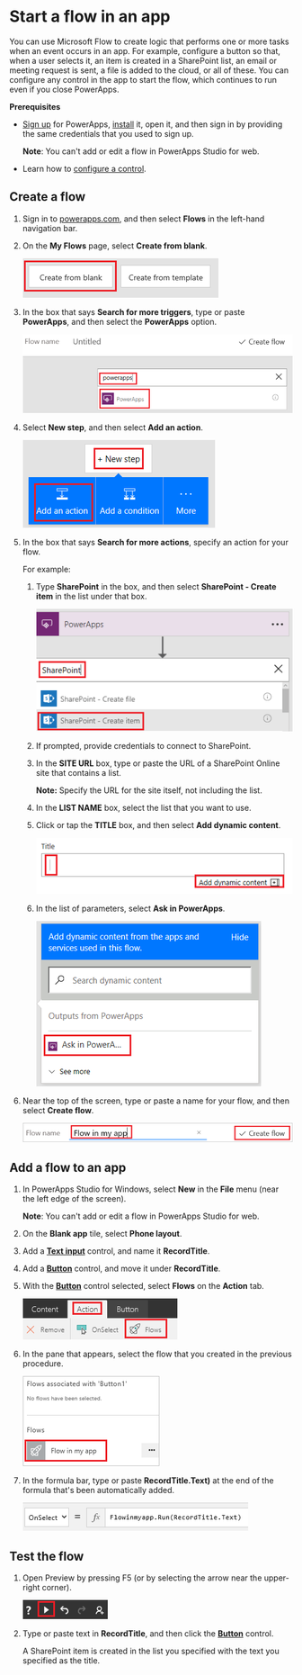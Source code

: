 <properties
	pageTitle="Start a flow in an app | Microsoft PowerApps"
	description="Create a flow that performs one or more tasks after an event, such as a user selecting a button, occurs in an app."
	services=""
	suite="powerapps"
	documentationCenter=""
	authors="stepsic-microsoft-com"
	manager="anneta"
	editor=""/>

<tags
   ms.service="powerapps"
   ms.devlang="na"
   ms.topic="article"
   ms.tgt_pltfrm="na"
   ms.workload="na"
   ms.date="10/23/2016"
   ms.author="stepsic"/>

# Start a flow in an app #
You can use Microsoft Flow to create logic that performs one or more tasks when an event occurs in an app. For example, configure a button so that, when a user selects it, an item is created in a SharePoint list, an email or meeting request is sent, a file is added to the cloud, or all of these. You can configure any control in the app to start the flow, which continues to run even if you close PowerApps.

**Prerequisites**

- [Sign up](signup-for-powerapps.md) for PowerApps, [install](http://aka.ms/powerappsinstall) it, open it, and then sign in by providing the same credentials that you used to sign up.

	**Note**: You can't add or edit a flow in PowerApps Studio for web.

- Learn how to [configure a control](add-configure-controls.md).

## Create a flow ##
1. Sign in to [powerapps.com](http://web.powerapps.com), and then select **Flows** in the left-hand navigation bar.

1. On the **My Flows** page, select **Create from blank**.

	![Option to create a flow without using a template](./media/use-logic-flows/create-from-blank.png)

1. In the box that says **Search for more triggers**, type or paste **PowerApps**, and then select the **PowerApps** option.

	![Specify the trigger that initiates the flow](./media/use-logic-flows/set-trigger.png)

1. Select **New step**, and then select **Add an action**.

	![Option to add an action](./media/use-logic-flows/add-action.png)

1. In the box that says **Search for more actions**, specify an action for your flow.

	For example:
	1. Type **SharePoint** in the box, and then select **SharePoint - Create item** in the list under that box.

		![Option to create a SharePoint item](./media/use-logic-flows/create-sharepoint-item.png)

	1. If prompted, provide credentials to connect to SharePoint.

	1. In the **SITE URL** box, type or paste the URL of a SharePoint Online site that contains a list.

		**Note:** Specify the URL for the site itself, not including the list.

	1. In the **LIST NAME** box, select the list that you want to use.

	1. Click or tap the **TITLE** box, and then select **Add dynamic content**.

		![Add Ask in PowerApps parameter to Title field](./media/use-logic-flows/ask-in-powerapps.png)

	1. In the list of parameters, select **Ask in PowerApps**.

		![Add parameter](./media/use-logic-flows/add-parameter.png)

1. Near the top of the screen, type or paste a name for your flow, and then select **Create flow**.

	![Name and save your flow](./media/use-logic-flows/name-flow.png)

## Add a flow to an app ##
1. In PowerApps Studio for Windows, select **New** in the **File** menu (near the left edge of the screen).

	**Note**: You can't add or edit a flow in PowerApps Studio for web.

1. On the **Blank app** tile, select **Phone layout**.

1. Add a **[Text input](controls/control-text-input.md)** control, and name it **RecordTitle**.

1. Add a **[Button](controls/control-button.md)** control, and move it under **RecordTitle**.

1. With the **[Button](controls/control-button.md)** control selected, select **Flows** on the **Action** tab.

	![Flows option on the Action tab](./media/use-logic-flows/action-tab.png)

1. In the pane that appears, select the flow that you created in the previous procedure.

	![Add a flow from the customization pane](./media/use-logic-flows/add-flow-from-pane.png)

1. In the formula bar, type or paste **RecordTitle.Text)** at the end of the formula that's been automatically added.

	![OnSelect property that includes the flow](./media/use-logic-flows/onselect-with-flow.png)

## Test the flow ##
1. Open Preview by pressing F5 (or by selecting the arrow near the upper-right corner).

	![OnSelect property that includes the flow](./media/use-logic-flows/open-preview.png)

1. Type or paste text in **RecordTitle**, and then click the **[Button](controls/control-button.md)** control.

	A SharePoint item is created in the list you specified with the text you specified as the title.
